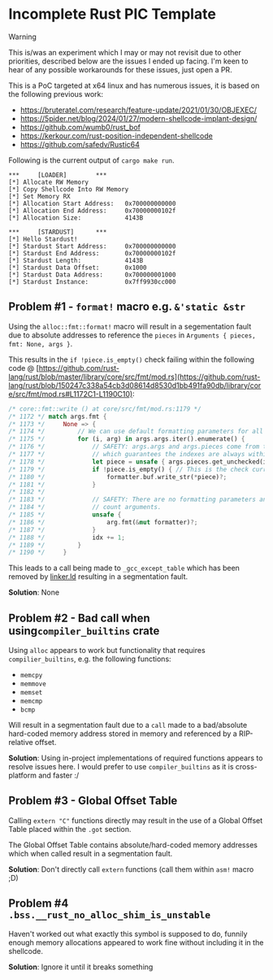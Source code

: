 # Incomplete Rust PIC Template

> [!warning]
> This is/was an experiment which I may or may not revisit due to other priorities, described below are the issues I ended up facing.
> I'm keen to hear of any possible workarounds for these issues, just open a PR.


This is a PoC targeted at x64 linux and has numerous issues, it is based on the following previous work:
- https://bruteratel.com/research/feature-update/2021/01/30/OBJEXEC/
- https://5pider.net/blog/2024/01/27/modern-shellcode-implant-design/
- https://github.com/wumb0/rust_bof
- https://kerkour.com/rust-position-independent-shellcode
- https://github.com/safedv/Rustic64

Following is the current output of `cargo make run`.

```
***     [LOADER]        ***
[*] Allocate RW Memory
[*] Copy Shellcode Into RW Memory
[*] Set Memory RX
[*] Allocation Start Address:   0x700000000000
[*] Allocation End Address:     0x70000000102f
[*] Allocation Size:            4143B

***     [STARDUST]      ***
[*] Hello Stardust!
[*] Stardust Start Address:     0x700000000000
[*] Stardust End Address:       0x70000000102f
[*] Stardust Length:            4143B
[*] Stardust Data Offset:       0x1000
[*] Stardust Data Address:      0x700000001000
[*] Stardust Instance:          0x7ff9930cc000
```

## Problem #1 - `format!` macro e.g. `&'static &str`

Using the `alloc::fmt::format!` macro will result in a segementation fault due to absolute addresses to reference the `pieces` in `Arguments { pieces, fmt: None, args }`.


This results in the `if !piece.is_empty()` check failing within the following code
@ [https://github.com/rust-lang/rust/blob/master/library/core/src/fmt/mod.rs](https://github.com/rust-lang/rust/blob/150247c338a54cb3d08614d8530d1bb491fa90db/library/core/src/fmt/mod.rs#L1172C1-L1190C10):

```rust
/* core::fmt::write () at core/src/fmt/mod.rs:1179 */
/* 1172 */ match args.fmt {
/* 1173 */     None => {
/* 1174 */         // We can use default formatting parameters for all arguments.
/* 1175 */         for (i, arg) in args.args.iter().enumerate() {
/* 1176 */             // SAFETY: args.args and args.pieces come from the same Arguments,
/* 1177 */             // which guarantees the indexes are always within bounds.
/* 1178 */             let piece = unsafe { args.pieces.get_unchecked(i) };
/* 1179 */             if !piece.is_empty() { // This is the check currently failing
/* 1180 */                 formatter.buf.write_str(*piece)?;
/* 1181 */             }
/* 1182 */
/* 1183 */             // SAFETY: There are no formatting parameters and hence no
/* 1184 */             // count arguments.
/* 1185 */             unsafe {
/* 1186 */                 arg.fmt(&mut formatter)?;
/* 1187 */             }
/* 1188 */             idx += 1;
/* 1189 */         }
/* 1190 */     }

```

This leads to a call being made to `_gcc_except_table` which has been removed by [linker.ld](./stardust/linker.ld) resulting in a segmentation fault.


**Solution**: None

## Problem #2 - Bad call when using`compiler_builtins` crate

Using `alloc` appears to work but functionality that requires `compilier_builtins`, e.g. the following functions:
- `memcpy`
- `memmove`
- `memset`
- `memcmp`
- `bcmp`

Will result in a segmentation fault due to a `call` made to a bad/absolute hard-coded memory address stored in memory and referenced by a RIP-relative offset.

**Solution**: Using in-project implementations of required functions appears to resolve issues here. I would prefer to use `compiler_builtins` as it is cross-platform and faster :/

## Problem #3 - Global Offset Table

Calling `extern "C"` functions directly may result in the use of a Global Offset Table placed within the `.got` section.

The Global Offset Table contains absolute/hard-coded memory addresses which when called result in a segmentation fault.

**Solution**: Don't directly call `extern` functions (call them within `asm!` macro ;D)


## Problem #4 `.bss.__rust_no_alloc_shim_is_unstable`

Haven't worked out what exactly this symbol is supposed to do, funnily enough memory allocations appeared to work fine without including it in the shellcode.

**Solution**: Ignore it until it breaks something

